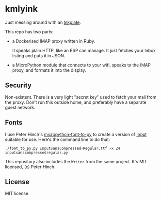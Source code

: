 # kmlyink

Just messing around with an [Inkplate](https://inkplate.io).

This repo has two parts:

- a Dockerised IMAP proxy written in Ruby.

  It speaks plain HTTP, like an ESP can manage.  It just fetches your Inbox
  listing and puts it in JSON.

- a MicroPython module that connects to your wifi, speaks to the IMAP proxy,
  and formats it into the display.


## Security

Non-existent.  There is a very light "secret key" used to fetch your mail from
the proxy.  Don't run this outside home, and preferably have a separate guest
network.

## Fonts

I use Peter Hinch's
[micropython-font-to-py](https://github.com/peterhinch/micropython-font-to-py)
to create a version of [Input](https://input.fontbureau.com) suitable for use.
Here's the command line to do that:

```
./font_to_py.py InputSansCompressed-Regular.ttf -x 24 inputsanscompressedregular.py
```

This repository also includes the `Writer` from the same project.  It's MIT
licensed, (c) Peter Hinch.

## License

MIT license.
